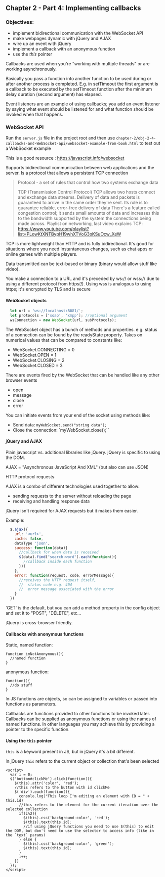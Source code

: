 ## Chapter 2 - Part 4: Implementing callbacks

### Objectives:
- implement bidirectional communication with the WebSocket API
- make webpages dynamic with jQuery and AJAX
- wire up an event with jQuery
- implement a callback with an anonymous function
- use the *this* pointer

Callbacks are used when you're "working with multiple threads" or are working asynchronously.

Basically you pass a function into another function to be used during or after another process is completed. E.g. in setTimeout the first argument is a callback to be executed by the setTimeout function after the minimum delay duration (second argument) has elapsed.

Event listeners are an example of using callbacks; you add an event listener by saying what event should be listened for and what function should be invoked when that happens.

### WebSocket API

Run the `server.js` file in the project root and then use `chapter-2/obj-2-4-callbacks-and-WebSocket-api/websocket-example-from-book.html` to test out a WebSocket example

This is a good resource : https://javascript.info/websocket

Supports bidirectional communication between web applications and the server.
Is a protocol that allows a persistent TCP connection

> Protocol - a set of rules that control how two systems exchange data
>
> TCP (Transmission Control Protocol)
> TCP allows two hosts connect and exchange data streams. Delivery of data and packets is guaranteed to arrive in the same order they're sent.
> Its role is to guarantee reliable, error-free delivery of data
> There's a feature called congestion control; it sends small amounts of data and increases this to the bandwidth supported by the system the connections being made across.
> Playlist on networking, last video explains TCP: https://www.youtube.com/playlist?list=PLowKtXNTBypH19whXTVoG3oKSuOcw_XeW

TCP is more lightweight than HTTP and is fully bidirectional. It's good for situations where you need instantaneous changes, such as chat apps or online games with multiple players.

Data transmitted can be text-based or binary (binary would allow stuff like video).

You make a connection to a URL and it's preceded by ws:// or wss:// due to using a different protocol from https(!). Using wss is analogous to using https; it's encrypted by TLS and is secure

#### WebSocket objects

```js
  let url = 'ws://localhost:8081/';
  let protocols = ['soap', 'xmpp']; //optional argument
  wsConnection = new WebSocket(url, subProtocols);
```

The WebSocket object has a bunch of methods and properties. e.g. status of a connection can be found by the readyState property. Takes on numerical values that can be compared to constants like:

- WebSocket.CONNECTING = 0
- WebSocket.OPEN = 1
- WebSocket.CLOSING = 2
- WebSocket.CLOSED = 3

There are events fired by the WebSocket that can be handled like any other browser events

- open
- message
- close
- error

You can initiate events from your end of the socket using methods like:

- Send data: `myWebSocket.send("string data");`
- Close the connection: `myWebSocket.close();``

#### jQuery and AJAX

Plain javascript vs. additional libraries like jQuery.
jQuery is specific to using the DOM.

AJAX = "Asynchronous JavaScript And XML" (but also can use JSON)

HTTP protocol requests

AJAX is a combo of different technologies used together to allow:
- sending requests to the server without reloading the page
- receiving and handling response data

jQuery isn't required for AJAX requests but it makes them easier.

Example:

```js
  $.ajax({
    url: '<url>',
    cache: false,
    dataType 'json',
    success: function(data){
      //callback for when data is received
      $(data).find("search-word").each(function(){
        //callback inside each function
      }))
    },
    error: function(request, code, errorMessage){
      //receives the HTTP request itself,
      //  status code e.g. 404
      //  error message associated with the error
    }
  })
```

'GET' is the default, but you can add a method property in the config object and set it to "POST", "DELETE", etc...

jQuery is cross-browser friendly.

#### Callbacks with anonymous functions

Static, named function:

```
function imNotAnonymous(){
  //named function
}
```

anonymous function:

```
function(){
  //do stuff
}
```

In JS functions are objects, so can be assigned to variables or passed into functions as parameters.

Callbacks are functions provided to other functions to be invoked later. Callbacks can be supplied as anonymous functions or using the names of named functions. In other languages you may achieve this by providing a pointer to the specific function.

#### Using the `this` pointer

`this` is a keyword present in JS, but in jQuery it's a bit different.

In jQuery `this` refers to the current object or collection that's been selected


```
<script>
  var i = 0;
  $('button#clickMe').click(function(){
    $(this).attr('color', 'red');
    //this refers to the button with id clickMe
    $('div').each(function(){
      console.log("This loop I'm editing an element with ID = " + this.id)
      //this refers to the element for the current iteration over the selected collection
      if(i%2){
        $(this).css('background-color', 'red');
        $(this).text(this.id);
        //if using jQuery functions you need to use $(this) to edit the DOM, but don't need to use the selector to access info (like in the `text` params)
      } else {
        $(this).css('background-color', 'green');
        $(this).text(this.id);
      }
      i++;
    })
  });
</script>
```
